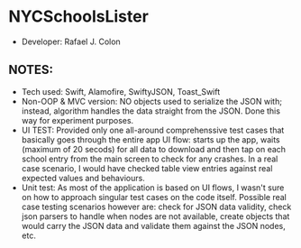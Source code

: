# NYCSchoolsLister
* Developer: Rafael J. Colon

## NOTES:
 * Tech used: Swift, Alamofire, SwiftyJSON, Toast_Swift
 * Non-OOP & MVC version: NO objects used to serialize the JSON with; instead, algorithm handles the data straight from the JSON.  Done this way for experiment purposes.
 * UI TEST: Provided only one all-around comprehenssive test cases that basically goes through the entire app UI flow: starts up the app, waits (maximum of 20 secods) for all data to download and then tap on each school entry from the main screen to check for any crashes.  In a real case scenario, I would have checked table view entries against real expected values and behaviours. 
 * Unit test: As most of the application is based on UI flows, I wasn't sure on how to approach singular test cases on the code itself.  Possible real case testing scenarios however are: check for JSON data validity, check json parsers to handle when nodes are not available, create objects that would carry the JSON data and validate them against the JSON nodes, etc.
